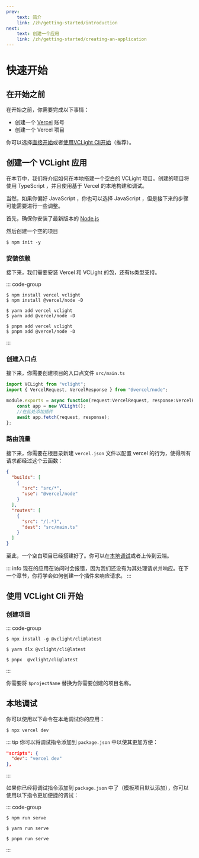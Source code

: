 ```yaml
---
prev: 
    text: 简介
    link: /zh/getting-started/introduction
next: 
    text: 创建一个应用
    link: /zh/getting-started/creating-an-application
---
```


# 快速开始

## 在开始之前

在开始之前，你需要完成以下事情：

- 创建一个 [Vercel](https://vercel.com/) 账号
- 创建一个 Vercel 项目

你可以选择[直接开始](#创建一个-vclight-应用)或者[使用VCLight Cli开始](#使用-vclight-cli-开始)（推荐）。

## 创建一个 VCLight 应用

在本节中，我们将介绍如何在本地搭建一个空白的 VCLight 项目。创建的项目将使用 TypeScript ，并且使用基于 Vercel 的本地构建和调试。

当然，如果你偏好 JavaScript ，你也可以选择 JavaScript ，但是接下来的步骤可能需要进行一些调整。

首先，确保你安装了最新版本的 [Node.js](https://nodejs.org/)

然后创建一个空的项目
```shell
$ npm init -y
```

### 安装依赖

接下来，我们需要安装 Vercel 和 VCLight 的包，还有ts类型支持。

::: code-group
```shell [npm]
$ npm install vercel vclight
$ npm install @vercel/node -D
```

```shell [yarn]
$ yarn add vercel vclight
$ yarn add @vercel/node -D
```

```shell [pnpm]
$ pnpm add vercel vclight
$ pnpm add @vercel/node -D
```
:::

### 创建入口点

接下来，你需要创建项目的入口点文件 `src/main.ts`

```TypeScript
import VCLight from "vclight";
import { VercelRequest, VercelResponse } from "@vercel/node";

module.exports = async function(request:VercelRequest, response:VercelResponse) {
    const app = new VCLight();
    //在此处添加插件
    await app.fetch(request, response);
};
```

### 路由流量

接下来，你需要在根目录新建 `vercel.json` 文件以配置 vercel 的行为，使得所有请求都经过这个云函数：

```json
{
  "builds": [
    {
      "src": "src/*",
      "use": "@vercel/node"
    }
  ],
  "routes": [
    {
      "src": "/(.*)",
      "dest": "src/main.ts"
    }
  ]
}
```

至此，一个空白项目已经搭建好了。你可以在[本地调试](##本地调试)或者上传到云端。

::: info
现在的应用在访问时会报错，因为我们还没有为其处理请求并响应。在下一个章节，你将学会如何创建一个插件来响应请求。
:::

## 使用 VCLight Cli 开始

### 创建项目

::: code-group
```shell [npm]
$ npx install -g @vclight/cli@latest
```

```shell [yarn]
$ yarn dlx @vclight/cli@latest
```

```shell [pnpm]
$ pnpx  @vclight/cli@latest
```
:::

你需要将 `$projectName` 替换为你需要创建的项目名称。

## 本地调试

你可以使用以下命令在本地调试你的应用：

```shell
$ npx vercel dev
```

::: tip
你可以将调试指令添加到 `package.json` 中以使其更加方便：

```json
"scripts": {
  "dev": "vercel dev"
},
```
:::

如果你已经将调试指令添加到 `package.json` 中了（模板项目默认添加），你可以使用以下指令更加便捷的调试：

::: code-group
```shell [npm]
$ npm run serve
```

```shell [yarn]
$ yarn run serve
```

```shell [pnpm]
$ pnpm run serve
```
:::
